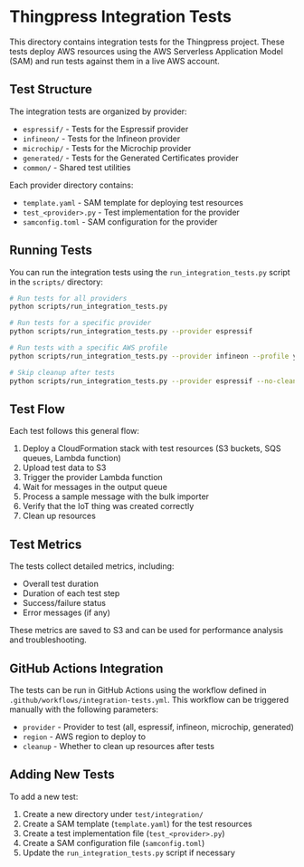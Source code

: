 # Thingpress Integration Tests

This directory contains integration tests for the Thingpress project. These tests deploy AWS resources using the AWS Serverless Application Model (SAM) and run tests against them in a live AWS account.

## Test Structure

The integration tests are organized by provider:

- `espressif/` - Tests for the Espressif provider
- `infineon/` - Tests for the Infineon provider
- `microchip/` - Tests for the Microchip provider
- `generated/` - Tests for the Generated Certificates provider
- `common/` - Shared test utilities

Each provider directory contains:

- `template.yaml` - SAM template for deploying test resources
- `test_<provider>.py` - Test implementation for the provider
- `samconfig.toml` - SAM configuration for the provider

## Running Tests

You can run the integration tests using the `run_integration_tests.py` script in the `scripts/` directory:

```bash
# Run tests for all providers
python scripts/run_integration_tests.py

# Run tests for a specific provider
python scripts/run_integration_tests.py --provider espressif

# Run tests with a specific AWS profile
python scripts/run_integration_tests.py --provider infineon --profile your-profile-name

# Skip cleanup after tests
python scripts/run_integration_tests.py --provider espressif --no-cleanup
```

## Test Flow

Each test follows this general flow:

1. Deploy a CloudFormation stack with test resources (S3 buckets, SQS queues, Lambda function)
2. Upload test data to S3
3. Trigger the provider Lambda function
4. Wait for messages in the output queue
5. Process a sample message with the bulk importer
6. Verify that the IoT thing was created correctly
7. Clean up resources

## Test Metrics

The tests collect detailed metrics, including:

- Overall test duration
- Duration of each test step
- Success/failure status
- Error messages (if any)

These metrics are saved to S3 and can be used for performance analysis and troubleshooting.

## GitHub Actions Integration

The tests can be run in GitHub Actions using the workflow defined in `.github/workflows/integration-tests.yml`. This workflow can be triggered manually with the following parameters:

- `provider` - Provider to test (all, espressif, infineon, microchip, generated)
- `region` - AWS region to deploy to
- `cleanup` - Whether to clean up resources after tests

## Adding New Tests

To add a new test:

1. Create a new directory under `test/integration/`
2. Create a SAM template (`template.yaml`) for the test resources
3. Create a test implementation file (`test_<provider>.py`)
4. Create a SAM configuration file (`samconfig.toml`)
5. Update the `run_integration_tests.py` script if necessary
